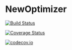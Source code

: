 # NewOptimizer

[![Build Status](https://travis-ci.org/Keno/NewOptimizer.jl.svg?branch=master)](https://travis-ci.org/Keno/NewOptimizer.jl)

[![Coverage Status](https://coveralls.io/repos/Keno/NewOptimizer.jl/badge.svg?branch=master&service=github)](https://coveralls.io/github/Keno/NewOptimizer.jl?branch=master)

[![codecov.io](http://codecov.io/github/Keno/NewOptimizer.jl/coverage.svg?branch=master)](http://codecov.io/github/Keno/NewOptimizer.jl?branch=master)
